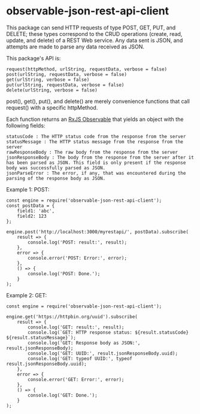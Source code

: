 # observable-json-rest-api-client

This package can send HTTP requests of type POST, GET, PUT, and DELETE; these types correspond to the CRUD operations (create, read, update, and delete) of a REST Web service. Any data sent is JSON, and attempts are made to parse any data received as JSON.

This package's API is:

	request(httpMethod, urlString, requestData, verbose = false)
	post(urlString, requestData, verbose = false)
	get(urlString, verbose = false)
	put(urlString, requestData, verbose = false)
	delete(urlString, verbose = false)

post(), get(), put(), and delete() are merely convenience functions that call request() with a specific httpMethod.

Each function returns an [RxJS Observable](http://reactivex.io/rxjs/class/es6/Observable.js~Observable.html) that yields an object with the following fields:

	statusCode : The HTTP status code from the response from the server
	statusMessage : The HTTP status message from the response from the server
	rawResponseBody : The raw body from the response from the server
	jsonResponseBody : The body from the response from the server after it has been parsed as JSON. This field is only present if the response body was successfully parsed as JSON.
	jsonParseError : The error, if any, that was encountered during the parsing of the response body as JSON.

Example 1: POST:

	const engine = require('observable-json-rest-api-client');
	const postData = {
		field1: 'abc',
		field2: 123
	};

	engine.post('http://localhost:3000/myrestapi/', postData).subscribe(
		result => {
			console.log('POST: result:', result);
		},
		error => {
			console.error('POST: Error:', error);
		},
		() => {
			console.log('POST: Done.');
		}
	);

Example 2: GET:

	const engine = require('observable-json-rest-api-client');

	engine.get('https://httpbin.org/uuid').subscribe(
		result => {
			console.log('GET: result:', result);
			console.log(`GET: HTTP response status: ${result.statusCode} ${result.statusMessage}`);
			console.log('GET: Response body as JSON:', result.jsonResponseBody);
			console.log('GET: UUID:', result.jsonResponseBody.uuid);
			console.log('GET: typeof UUID:', typeof result.jsonResponseBody.uuid);
		},
		error => {
			console.error('GET: Error:', error);
		},
		() => {
			console.log('GET: Done.');
		}
	);
